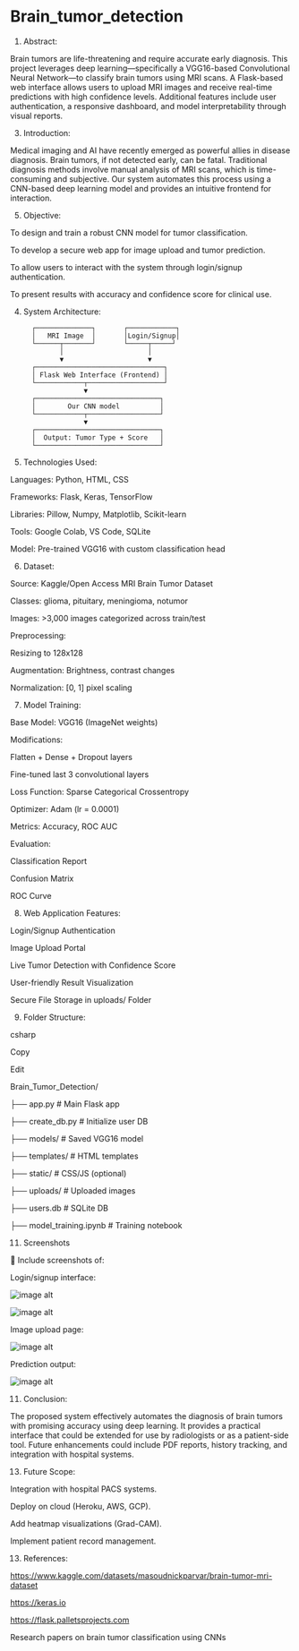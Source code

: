# Brain_tumor_detection

1. Abstract:

Brain tumors are life-threatening and require accurate early diagnosis. This project leverages deep learning—specifically a VGG16-based Convolutional Neural Network—to classify brain tumors using MRI scans. A Flask-based web interface allows users to upload MRI images and receive real-time predictions with high confidence levels. Additional features include user authentication, a responsive dashboard, and model interpretability through visual reports.

3. Introduction:

Medical imaging and AI have recently emerged as powerful allies in disease diagnosis. Brain tumors, if not detected early, can be fatal. Traditional diagnosis methods involve manual analysis of MRI scans, which is time-consuming and subjective. Our system automates this process using a CNN-based deep learning model and provides an intuitive frontend for interaction.

5. Objective:

To design and train a robust CNN model for tumor classification.

To develop a secure web app for image upload and tumor prediction.

To allow users to interact with the system through login/signup authentication.

To present results with accuracy and confidence score for clinical use.

4. System Architecture:



         ┌──────────────┐       ┌────────────┐
         │   MRI Image  │       │Login/Signup│
         └──────┬───────┘       └─────┬─────┘
                │                     │
                ▼                     ▼
         ┌────────────────────────────────┐
         │ Flask Web Interface (Frontend) │
         └────────────┬───────────────────┘
                      ▼
         ┌───────────────────────────────┐
         │        Our CNN model          │
         └────────────┬──────────────────┘
                      ▼
         ┌───────────────────────────────┐
         │  Output: Tumor Type + Score   │
         └───────────────────────────────┘

   
6. Technologies Used:

Languages: Python, HTML, CSS

Frameworks: Flask, Keras, TensorFlow

Libraries: Pillow, Numpy, Matplotlib, Scikit-learn

Tools: Google Colab, VS Code, SQLite

Model: Pre-trained VGG16 with custom classification head


6. Dataset:

Source: Kaggle/Open Access MRI Brain Tumor Dataset

Classes: glioma, pituitary, meningioma, notumor

Images: >3,000 images categorized across train/test

Preprocessing:

Resizing to 128x128

Augmentation: Brightness, contrast changes

Normalization: [0, 1] pixel scaling


7. Model Training:

Base Model: VGG16 (ImageNet weights)

Modifications:

Flatten + Dense + Dropout layers

Fine-tuned last 3 convolutional layers

Loss Function: Sparse Categorical Crossentropy

Optimizer: Adam (lr = 0.0001)

Metrics: Accuracy, ROC AUC

Evaluation:

Classification Report

Confusion Matrix

ROC Curve


8. Web Application Features:

Login/Signup Authentication

Image Upload Portal

Live Tumor Detection with Confidence Score

User-friendly Result Visualization

Secure File Storage in uploads/ Folder


9. Folder Structure:

csharp

Copy

Edit

Brain_Tumor_Detection/

├── app.py                                        # Main Flask app

├── create_db.py                                 # Initialize user DB

├── models/                                     # Saved VGG16 model

├── templates/                                  # HTML templates

├── static/                                    # CSS/JS (optional)

├── uploads/                                  # Uploaded images

├── users.db                                 # SQLite DB

├── model_training.ipynb                    # Training notebook

11. Screenshots

📌 Include screenshots of:

Login/signup interface:

![image alt](https://github.com/Anibrata-Ghatak/Brain_tumor_detection/blob/main/Screenshot%202025-06-13%20161507.png)

![image alt](https://github.com/Anibrata-Ghatak/Brain_tumor_detection/blob/main/Screenshot%202025-06-13%20161630.png)

Image upload page:

![image alt](https://github.com/Anibrata-Ghatak/Brain_tumor_detection/blob/main/Screenshot%202025-06-13%20161525.png)

Prediction output:

![image alt](https://github.com/Anibrata-Ghatak/Brain_tumor_detection/blob/main/Screenshot%202025-06-13%20161609.png)

11. Conclusion:

The proposed system effectively automates the diagnosis of brain tumors with promising accuracy using deep learning. It provides a practical interface that could be extended for use by radiologists or as a patient-side tool. Future enhancements could include PDF reports, history tracking, and integration with hospital systems.

13. Future Scope:

Integration with hospital PACS systems.

Deploy on cloud (Heroku, AWS, GCP).

Add heatmap visualizations (Grad-CAM).

Implement patient record management.

13. References:

https://www.kaggle.com/datasets/masoudnickparvar/brain-tumor-mri-dataset

https://keras.io

https://flask.palletsprojects.com

Research papers on brain tumor classification using CNNs
